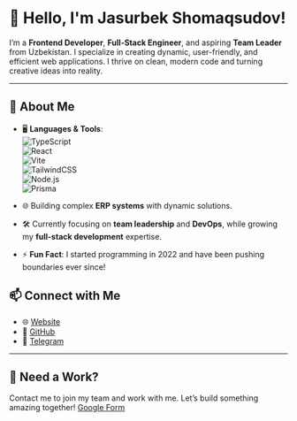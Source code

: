# 👋 Hello, I'm Jasurbek Shomaqsudov!

<!-- [![trophy](https://github-profile-trophy.vercel.app/?username=Jasurbek2208)](https://github.com/ryo-ma/github-profile-trophy) -->

I’m a **Frontend Developer**, **Full-Stack Engineer**, and aspiring **Team Leader** from Uzbekistan. I specialize in creating dynamic, user-friendly, and efficient web applications. I thrive on clean, modern code and turning creative ideas into reality.

---

## 🚀 About Me  
- 🖥️ **Languages & Tools**:  
  ![TypeScript](https://img.shields.io/badge/-TypeScript-007ACC?style=flat&logo=typescript&logoColor=white)  
  ![React](https://img.shields.io/badge/-React-61DAFB?style=flat&logo=react&logoColor=black)  
  ![Vite](https://img.shields.io/badge/-Vite-646CFF?style=flat&logo=vite&logoColor=white)  
  ![TailwindCSS](https://img.shields.io/badge/-TailwindCSS-38B2AC?style=flat&logo=tailwind-css&logoColor=white)  
  ![Node.js](https://img.shields.io/badge/-Node.js-339933?style=flat&logo=node.js&logoColor=white)  
  ![Prisma](https://img.shields.io/badge/-Prisma-2D3748?style=flat&logo=prisma&logoColor=white)  

- 🌐 Building complex **ERP systems** with dynamic solutions.  
- 🛠️ Currently focusing on **team leadership** and **DevOps**, while growing my **full-stack development** expertise.  
- ⚡ **Fun Fact**: I started programming in 2022 and have been pushing boundaries ever since!  

## 📫 Connect with Me  
- 🌐 [Website](https://shomaqsudov.uz)  
- 💼 [GitHub](https://github.com/Jasurbek2208)  
- 💬 [Telegram](https://t.me/Joni2208)  

---

## 🌟 Need a Work?  
Contact me to join my team and work with me. Let’s build something amazing together! [Google Form](https://forms.gle/ACQteTNh1Q1vu4h19)
